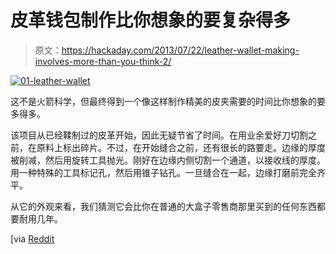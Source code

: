# 皮革钱包制作比你想象的要复杂得多

> 原文：<https://hackaday.com/2013/07/22/leather-wallet-making-involves-more-than-you-think-2/>

[![01-leather-wallet](img/3e2b509f2ea4c9dc3804111e4caa6b22.png)](http://hackaday.com/wp-content/uploads/2013/07/01-leather-wallet.jpg)

这不是火箭科学，但最终得到一个像这样制作精美的皮夹需要的时间比你想象的要多得多。

该项目从已经鞣制过的皮革开始，因此无疑节省了时间。在用业余爱好刀切割之前，在原料上标出碎片。不过，在开始缝合之前，还有很长的路要走。边缘的厚度被削减，然后用旋转工具抛光。刚好在边缘内侧切割一个通道，以接收线的厚度。用一种特殊的工具标记孔，然后用锥子钻孔。一旦缝合在一起，边缘打磨前完全齐平。

从它的外观来看，我们猜测它会比你在普通的大盒子零售商那里买到的任何东西都要耐用几年。

[via [Reddit](http://www.reddit.com/r/DIY/comments/1imopw/howto_handcrafted_handstitched_leather_wallets/)
